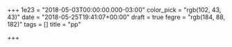 +++
1e23 = "2018-05-03T00:00:00.000-03:00"
color_pick = "rgb(102, 43, 43)"
date = "2018-05-25T19:41:07+00:00"
draft = true
fegre = "rgb(184, 88, 182)"
tags = []
title = "pp"

+++
